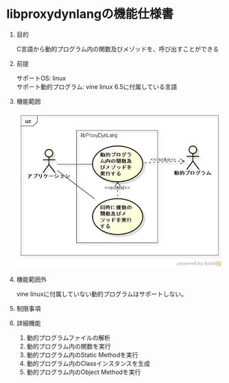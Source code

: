 libproxydynlangの機能仕様書
===========================
1. 目的

   C言語から動的プログラム内の関数及びメゾッドを、呼び出すことができる  

1. 前提

    サポートOS: linux  
    サポート動的プログラム: vine linux 6.5に付属している言語  

1. 機能範囲

    ![](images/ucProxyDynLang.jpg)  

1. 機能範囲外

    vine linuxに付属していない動的プログラムはサポートしない。  

1. 制限事項

1. 詳細機能
    1. 動的プログラムファイルの解析
    1. 動的プログラム内の関数を実行
    1. 動的プログラム内のStatic Methodを実行
    1. 動的プログラム内のClassインスタンスを生成
    1. 動的プログラム内のObject Methodを実行
